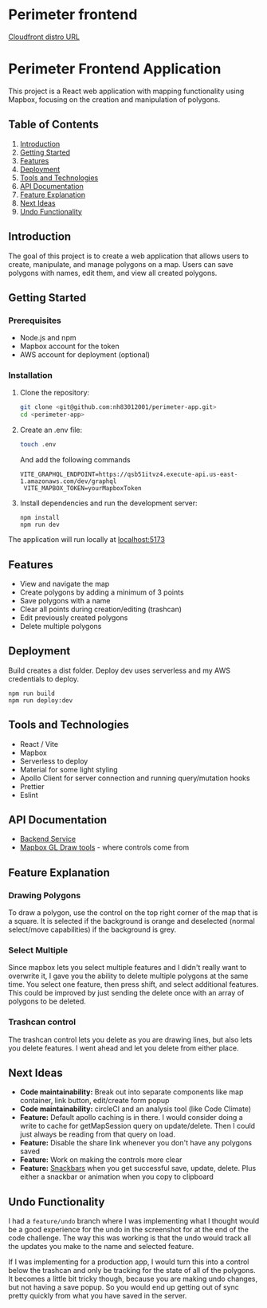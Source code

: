 # Perimeter frontend

[Cloudfront distro URL](https://dgkpkp27prv85.cloudfront.net/)

# Perimeter Frontend Application

This project is a React web application with mapping functionality using Mapbox, focusing on the creation and manipulation of polygons.

## Table of Contents

1. [Introduction](#introduction)
2. [Getting Started](#getting-started)
3. [Features](#features)
4. [Deployment](#deployment)
5. [Tools and Technologies](#tools-and-technologies)
6. [API Documentation](#api-documentation)
7. [Feature Explanation](#feature-explanation)
8. [Next Ideas](#next-ideas)
9. [Undo Functionality](#undo-functionality)

## Introduction

The goal of this project is to create a web application that allows users to create, manipulate, and manage polygons on a map. Users can save polygons with names, edit them, and view all created polygons.

## Getting Started

### Prerequisites

- Node.js and npm
- Mapbox account for the token
- AWS account for deployment (optional)

### Installation

1. Clone the repository:

   ```sh
   git clone <git@github.com:nh83012001/perimeter-app.git>
   cd <perimeter-app>
   ```

2. Create an .env file:

   ```sh
   touch .env
   ```

   And add the following commands

   ```
   VITE_GRAPHQL_ENDPOINT=https://qsb51itvz4.execute-api.us-east-1.amazonaws.com/dev/graphql
    VITE_MAPBOX_TOKEN=yourMapboxToken
   ```

3. Install dependencies and run the development server:

   ```
   npm install
   npm run dev
   ```

The application will run locally at [localhost:5173](http://localhost:5173/)

## Features

- View and navigate the map
- Create polygons by adding a minimum of 3 points
- Save polygons with a name
- Clear all points during creation/editing (trashcan)
- Edit previously created polygons
- Delete multiple polygons

## Deployment

Build creates a dist folder. Deploy dev uses serverless and my AWS credentials to deploy.

```
npm run build
npm run deploy:dev
```

## Tools and Technologies

- React / Vite
- Mapbox
- Serverless to deploy
- Material for some light styling
- Apollo Client for server connection and running query/mutation hooks
- Prettier
- Eslint

## API Documentation

- [Backend Service](https://github.com/nh83012001/perimeter-service)
- [Mapbox GL Draw tools](https://github.com/mapbox/mapbox-gl-draw/blob/main/docs/API.md) - where controls come from

## Feature Explanation

### Drawing Polygons

To draw a polygon, use the control on the top right corner of the map that is a square. It is selected if the background is orange and deselected (normal select/move capabilities) if the background is grey.

### Select Multiple

Since mapbox lets you select multiple features and I didn't really want to overwrite it, I gave you the ability to delete multiple polygons at the same time. You select one feature, then press shift, and select additional features. This could be improved by just sending the delete once with an array of polygons to be deleted.

### Trashcan control

The trashcan control lets you delete as you are drawing lines, but also lets you delete features. I went ahead and let you delete from either place.

## Next Ideas

- **Code maintainability:** Break out into separate components like map container, link button, edit/create form popup
- **Code maintainability:** circleCI and an analysis tool (like Code Climate)
- **Feature:** Default apollo caching is in there. I would consider doing a write to cache for getMapSession query on update/delete. Then I could just always be reading from that query on load.
- **Feature:** Disable the share link whenever you don't have any polygons saved
- **Feature:** Work on making the controls more clear
- **Feature:** [Snackbars](https://mui.com/material-ui/react-snackbar/) when you get successful save, update, delete. Plus either a snackbar or animation when you copy to clipboard

## Undo Functionality

I had a `feature/undo` branch where I was implementing what I thought would be a good experience for the undo in the screenshot for at the end of the code challenge. The way this was working is that the undo would track all the updates you make to the name and selected feature.

If I was implementing for a production app, I would turn this into a control below the trashcan and only be tracking for the state of all of the polygons. It becomes a little bit tricky though, because you are making undo changes, but not having a save popup. So you would end up getting out of sync pretty quickly from what you have saved in the server.
